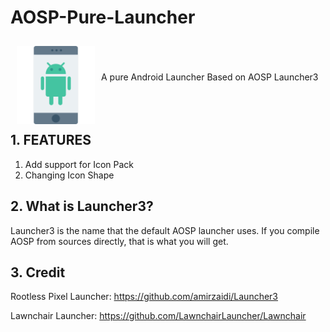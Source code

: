 # AOSP-Pure-Launcher

<img src="https://github.com/islem19/AOSP-Pure-Launcher/blob/master/res/mipmap-xxhdpi/ic_launcher_android.png?raw=true" align="left" width="125" height="125" hspace="10" vspace="10"></a>

<br>
<br>
<br>
A pure Android Launcher Based on AOSP Launcher3
<br>
<br>
<br>
<br>

## 1.	FEATURES
1.  Add support for Icon Pack
2.  Changing Icon Shape

## 2.   What is Launcher3?

Launcher3 is the name that the default AOSP launcher uses. If you compile AOSP from sources directly, that is what you will get.

## 3.   Credit

Rootless Pixel Launcher: https://github.com/amirzaidi/Launcher3

Lawnchair Launcher: https://github.com/LawnchairLauncher/Lawnchair
